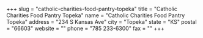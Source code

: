 +++
slug = "catholic-charities-food-pantry-topeka"
title = "Catholic Charities Food Pantry Topeka"
name = "Catholic Charities Food Pantry Topeka"
address = "234 S Kansas Ave"
city = "Topeka"
state = "KS"
postal = "66603"
website = ""
phone = "785 233-6300"
fax = ""
+++
